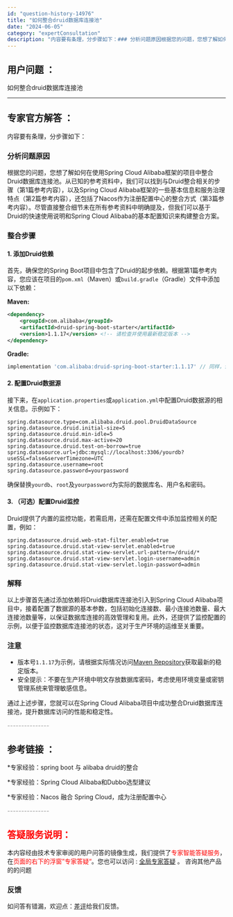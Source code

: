 ```yaml
---
id: "question-history-14976"
title: "如何整合druid数据库连接池"
date: "2024-06-05"
category: "expertConsultation"
description: "内容要有条理，分步骤如下：### 分析问题原因根据您的问题，您想了解如何在使用Spring Cloud Alibaba框架的项目中整合Druid数据库连接池。从已知的参考资料中，我们可以找到与Druid整合相关的步骤（第1篇参考内容），以及Spring Cloud Alibaba框架的一些基本信息和"
---
```


## 用户问题 ： 
 如何整合druid数据库连接池  

---------------
## 专家官方解答 ：

内容要有条理，分步骤如下：

### 分析问题原因

根据您的问题，您想了解如何在使用Spring Cloud Alibaba框架的项目中整合Druid数据库连接池。从已知的参考资料中，我们可以找到与Druid整合相关的步骤（第1篇参考内容），以及Spring Cloud Alibaba框架的一些基本信息和服务治理特点（第2篇参考内容），还包括了Nacos作为注册配置中心的整合方式（第3篇参考内容）。尽管直接整合细节未在所有参考资料中明确提及，但我们可以基于Druid的快速使用说明和Spring Cloud Alibaba的基本配置知识来构建整合方案。

### 整合步骤

#### 1. 添加Druid依赖

首先，确保您的Spring Boot项目中包含了Druid的起步依赖。根据第1篇参考内容，您应该在项目的`pom.xml`（Maven）或`build.gradle`（Gradle）文件中添加以下依赖：

**Maven:**
```xml
<dependency>
    <groupId>com.alibaba</groupId>
    <artifactId>druid-spring-boot-starter</artifactId>
    <version>1.1.17</version> <!-- 请检查并使用最新稳定版本 -->
</dependency>
```

**Gradle:**
```groovy
implementation 'com.alibaba:druid-spring-boot-starter:1.1.17' // 同样，请确认并使用最新版本
```

#### 2. 配置Druid数据源

接下来，在`application.properties`或`application.yml`中配置Druid数据源的相关信息。示例如下：

```properties
spring.datasource.type=com.alibaba.druid.pool.DruidDataSource
spring.datasource.druid.initial-size=5
spring.datasource.druid.min-idle=5
spring.datasource.druid.max-active=20
spring.datasource.druid.test-on-borrow=true
spring.datasource.url=jdbc:mysql://localhost:3306/yourdb?useSSL=false&serverTimezone=UTC
spring.datasource.username=root
spring.datasource.password=yourpassword
```

确保替换`yourdb`、`root`及`yourpassword`为实际的数据库名、用户名和密码。

#### 3. （可选）配置Druid监控

Druid提供了内置的监控功能，若需启用，还需在配置文件中添加监控相关的配置，例如：

```properties
spring.datasource.druid.web-stat-filter.enabled=true
spring.datasource.druid.stat-view-servlet.enabled=true
spring.datasource.druid.stat-view-servlet.url-pattern=/druid/*
spring.datasource.druid.stat-view-servlet.login-username=admin
spring.datasource.druid.stat-view-servlet.login-password=admin
```

### 解释

以上步骤首先通过添加依赖将Druid数据库连接池引入到Spring Cloud Alibaba项目中，接着配置了数据源的基本参数，包括初始化连接数、最小连接池数量、最大连接池数量等，以保证数据库连接的高效管理和复用。此外，还提供了监控配置的示例，以便于监控数据库连接池的状态，这对于生产环境的运维至关重要。

### 注意

- 版本号`1.1.17`为示例，请根据实际情况访问[Maven Repository](https://mvnrepository.com/artifact/com.alibaba/druid-spring-boot-starter)获取最新的稳定版本。
- 安全提示：不要在生产环境中明文存放数据库密码，考虑使用环境变量或密钥管理系统来管理敏感信息。

通过上述步骤，您就可以在Spring Cloud Alibaba项目中成功整合Druid数据库连接池，提升数据库访问的性能和稳定性。


<font color="#949494">---------------</font> 


## 参考链接 ：

*专家经验：spring boot 与 alibaba druid的整合 
 
 *专家经验：Spring Cloud Alibaba和Dubbo选型建议 
 
 *专家经验：Nacos 融合 Spring Cloud，成为注册配置中心 


 <font color="#949494">---------------</font> 
 


## <font color="#FF0000">答疑服务说明：</font> 

本内容经由技术专家审阅的用户问答的镜像生成，我们提供了<font color="#FF0000">专家智能答疑服务</font>，在<font color="#FF0000">页面的右下的浮窗”专家答疑“</font>。您也可以访问 : [全局专家答疑](https://answer.opensource.alibaba.com/docs/intro) 。 咨询其他产品的的问题

### 反馈
如问答有错漏，欢迎点：[差评](https://ai.nacos.io/user/feedbackByEnhancerGradePOJOID?enhancerGradePOJOId=15081)给我们反馈。
